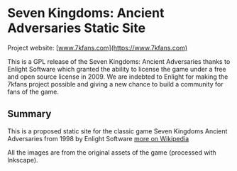 # Seven Kingdoms: Ancient Adversaries Static Site

Project website: [www.7kfans.com](https://www.7kfans.com)


This is a GPL release of the Seven Kingdoms: Ancient Adversaries thanks to
Enlight Software which granted the ability to license the game under a
free and open source license in 2009. We are indebted to Enlight for making the 7kfans
project possible and giving a new chance to build a community for fans
of the game.


## Summary
This is a proposed static site for the classic game Seven Kingdoms Ancient Adversaries from 1998 by Enlight Software
[more on Wikipedia](https://en.wikipedia.org/wiki/Seven_Kingdoms_(video_game))

All the images are from the original assets of the game (processed with Inkscape).

